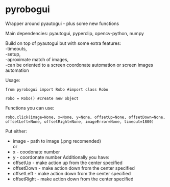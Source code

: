 # pyrobogui
Wrapper around pyautogui - plus some new functions

Main dependencies: pyautogui, pyperclip, opencv-python, numpy

Build on top of pyautogui but with some extra features: <br>
    -timeouts, <br>
    -setup, <br>
    -aproximate match of images, <br>
    -can be oriented to a screen coordonate automation or screen images automation

Usage:<br>

```
from pyrobogui import Robo #import class Robo

robo = Robo() #create new object
```
Functions you can use:


```
robo.click(image=None, x=None, y=None, offsetUp=None, offsetDown=None, offsetLeft=None, offsetRight=None, imageError=None, timeout=1800)
```
Put either:<br>
* image - path to image (.png recomended)
<br>or<br>
* x - coodonate number
* y - coordonate number
Additionally you have:<br>
* offsetUp - make action up from the center specified
* offsetDown - make action down from the center specified
* offsetLeft - make action down from the center specified
* offsetRight - make action down from the center specified
